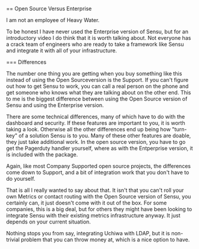 == Open Source Versus Enterprise

I am not an employee of Heavy Water.

To be honest I have never used the Enterprise version of Sensu, but for an introductory video I do think that it is worth talking about. Not everyone has a crack team of engineers who are ready to take a framework like Sensu and integrate it with all of your infrastructure.

=== Differences

The number one thing you are getting when you buy something like this instead of using the Open Sourceversion is the Support. If you can't figure out how to get Sensu to work, you can call a real person on the phone and get someone who knows what they are talking about on the other end. This to me is the biggest difference between using the Open Source version of Sensu and using the Enterprise version.

There are some technical differences, many of which have to do with the dashboard and security. If these features are important to you, it is worth taking a look. Otherwise all the other differences end up being how "turn-key" of a solution Sensu is to you. Many of these other features are doable, they just take additional work. In the open source version, you have to go get the Pagerduty handler yourself, where as with the Entperprise version, it is included with the package.

Again, like most Company Supported open source projects, the differences come down to Support, and a bit of integration work that you don't have to do yourself.

That is all I really wanted to say about that. It isn't that you can't roll your own Metrics or contact routing with the Open Source version of Sensu, you certainly can, it just doesn't come with it out of the box. For some companies, this is a big deal, but for others they might have been looking to integrate Sensu with their existing metrics infrastructure anyway. It just depends on your current situation.

Nothing stops you from say, integrating Uchiwa with LDAP, but it is non-trivial problem that you can throw money at, which is a nice option to have.
